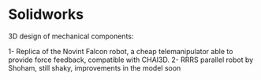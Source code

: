 # Solidworks
3D design of mechanical components:

1- Replica of the Novint Falcon robot, a cheap telemanipulator able to provide force feedback, compatible with CHAI3D.
2- RRRS parallel robot by Shoham, still shaky, improvements in the model soon
